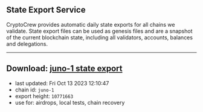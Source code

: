 ## State Export Service
CryptoCrew provides automatic daily state exports for all chains we validate. State export files can be used as genesis files and are a snapshot of the current blockchain state, including all validators, accounts, balances and delegations.

---
**Download: [juno-1 state export](https://dl.ccvalidators.com/SERVICE/juno/juno-1_export_10771663.json)**
---

- last updated: Fri Oct 13 2023 12:10:47
- chain id: `juno-1`
- export height: `10771663`
- use for: airdrops, local tests, chain recovery

